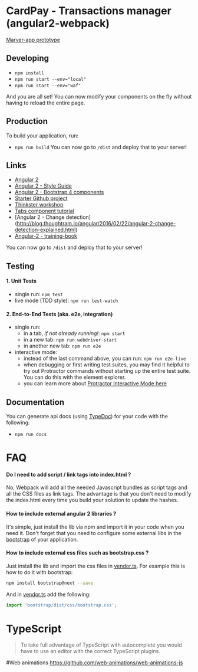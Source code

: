 # CardPay - Transactions manager (angular2-webpack)

[Marver-app prototype](https://marvelapp.com/17cah64/screen/17867063)

## Developing
* `npm install`
* `npm run start --env="local"`
* `npm run start --env="waf"`

And you are all set! You can now modify your components on the fly without having to reload the entire page.

## Production
To build your application, run:
* `npm run build`
You can now go to `/dist` and deploy that to your server!

## Links
* [Angular 2](https://angular.io/)
* [Angular 2 - Style Guide](https://angular.io/docs/ts/latest/guide/style-guide.html)
* [Angular 2 - Bootstrap 4 components](https://ng-bootstrap.github.io/#/home)
* [Starter Github project](https://github.com/preboot/angular2-webpack)
* [Thinkster workshop](https://thinkster.io/tutorials/building-angular-2-applications-workshop)
* [Tabs component tutorial](http://blog.thoughtram.io/angular/2015/04/09/developing-a-tabs-component-in-angular-2.html)
* [Angular 2 - Change detection] (http://blog.thoughtram.io/angular/2016/02/22/angular-2-change-detection-explained.html)
* [Angular-2 - training-book](https://angular-2-training-book.rangle.io/)

You can now go to `/dist` and deploy that to your server!

## Testing

#### 1. Unit Tests

* single run: `npm test`
* live mode (TDD style): `npm run test-watch`

#### 2. End-to-End Tests (aka. e2e, integration)

* single run:
  * in a tab, *if not already running!*: `npm start`
  * in a new tab: `npm run webdriver-start`
  * in another new tab: `npm run e2e`
* interactive mode:
  * instead of the last command above, you can run: `npm run e2e-live`
  * when debugging or first writing test suites, you may find it helpful to try out Protractor commands without starting up the entire test suite. You can do this with the element explorer.
  * you can learn more about [Protractor Interactive Mode here](https://github.com/angular/protractor/blob/master/docs/debugging.md#testing-out-protractor-interactively)

## Documentation

You can generate api docs (using [TypeDoc](http://typedoc.org/)) for your code with the following:

* `npm run docs`

# FAQ

#### Do I need to add script / link tags into index.html ?

No, Webpack will add all the needed Javascript bundles as script tags and all the CSS files as link tags. The advantage is that you don't need to modify the index.html every time you build your solution to update the hashes.

#### How to include external angular 2 libraries ?

It's simple, just install the lib via npm and import it in your code when you need it. Don't forget that you need to configure some external libs in the [bootstrap](https://github.com/preboot/angular2-webpack/blob/master/src/main.ts) of your application.

#### How to include external css files such as bootstrap.css ?

Just install the lib and import the css files in [vendor.ts](https://github.com/preboot/angular2-webpack/blob/master/src/vendor.ts). For example this is how to do it with bootstrap:

```sh
npm install bootstrap@next --save
```

And in [vendor.ts](https://github.com/preboot/angular2-webpack/blob/master/src/vendor.ts) add the following:

```ts
import 'bootstrap/dist/css/bootstrap.css';
```

# TypeScript

> To take full advantage of TypeScript with autocomplete you would have to use an editor with the correct TypeScript plugins.

#Web animations
https://github.com/web-animations/web-animations-js
